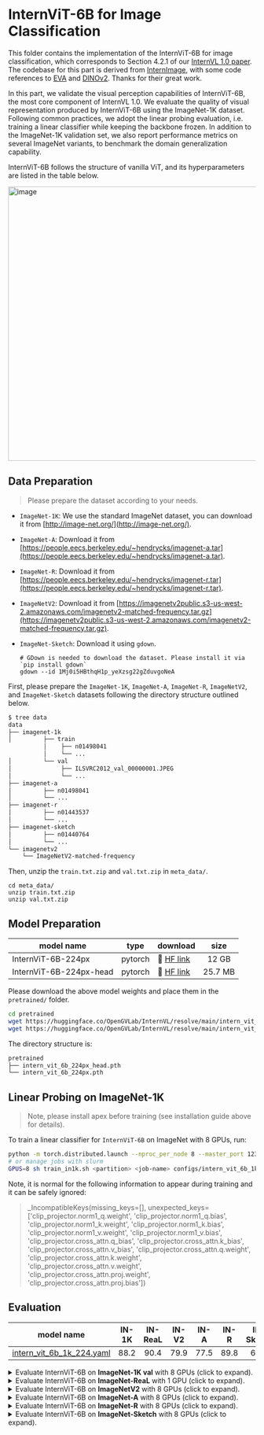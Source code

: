 # InternViT-6B for Image Classification

This folder contains the implementation of the InternViT-6B for image classification, which corresponds to Section 4.2.1 of our [InternVL 1.0 paper](https://arxiv.org/pdf/2312.14238).
The codebase for this part is derived from [InternImage](https://github.com/OpenGVLab/InternImage), with some code references to [EVA](https://github.com/baaivision/EVA/tree/master) and [DINOv2](https://github.com/facebookresearch/dinov2). Thanks for their great work.

In this part, we validate the visual perception capabilities of InternViT-6B, the most core component of InternVL 1.0.
We evaluate the quality of visual representation produced by InternViT-6B using the ImageNet-1K dataset. Following common practices, we adopt the linear probing evaluation, i.e. training a linear classifier while keeping the backbone frozen. In addition to the ImageNet-1K validation set,
we also report performance metrics on several ImageNet variants, to benchmark the domain generalization capability.

InternViT-6B follows the structure of vanilla ViT, and its hyperparameters are listed in the table below.

<img width="558" alt="image" src="https://github.com/OpenGVLab/InternVL/assets/23737120/e6bb0151-ab2f-4436-982f-6c68c5a69bc4">

## Data Preparation

> Please prepare the dataset according to your needs.

- `ImageNet-1K`: We use the standard ImageNet dataset, you can download it from [http://image-net.org/](http://image-net.org/).

- `ImageNet-A`: Download it from [https://people.eecs.berkeley.edu/~hendrycks/imagenet-a.tar](https://people.eecs.berkeley.edu/~hendrycks/imagenet-a.tar).

- `ImageNet-R`: Download it from [https://people.eecs.berkeley.edu/~hendrycks/imagenet-r.tar](https://people.eecs.berkeley.edu/~hendrycks/imagenet-r.tar).

- `ImageNetV2`: Download it from [https://imagenetv2public.s3-us-west-2.amazonaws.com/imagenetv2-matched-frequency.tar.gz](https://imagenetv2public.s3-us-west-2.amazonaws.com/imagenetv2-matched-frequency.tar.gz).

- `ImageNet-Sketch`: Download it using `gdown`.

  ```shell
  # GDown is needed to download the dataset. Please install it via `pip install gdown`
  gdown --id 1Mj0i5HBthqH1p_yeXzsg22gZduvgoNeA
  ```

First, please prepare the `ImageNet-1K`, `ImageNet-A`, `ImageNet-R`, `ImageNetV2`, and `ImageNet-Sketch` datasets following the directory structure outlined below.

```bash
$ tree data
data
├── imagenet-1k
│         ├── train
          │    ├── n01498041
          │    └── ...
│         └── val
│              ├── ILSVRC2012_val_00000001.JPEG
│              └── ...
├── imagenet-a
│         ├── n01498041
│         └── ...
├── imagenet-r
│         ├── n01443537
│         └── ...
├── imagenet-sketch
│         ├── n01440764
│         └── ...
└── imagenetv2
    └── ImageNetV2-matched-frequency
```

Then, unzip the `train.txt.zip` and `val.txt.zip` in `meta_data/`.

```shell
cd meta_data/
unzip train.txt.zip
unzip val.txt.zip
```

## Model Preparation

| model name              | type    | download                                                                                       |  size   |
| ----------------------- | ------- | ---------------------------------------------------------------------------------------------- | :-----: |
| InternViT-6B-224px      | pytorch | 🤗 [HF link](https://huggingface.co/OpenGVLab/InternVL/blob/main/intern_vit_6b_224px.pth)      |  12 GB  |
| InternViT-6B-224px-head | pytorch | 🤗 [HF link](https://huggingface.co/OpenGVLab/InternVL/blob/main/intern_vit_6b_224px_head.pth) | 25.7 MB |

Please download the above model weights and place them in the `pretrained/` folder.

```sh
cd pretrained
wget https://huggingface.co/OpenGVLab/InternVL/resolve/main/intern_vit_6b_224px.pth
wget https://huggingface.co/OpenGVLab/InternVL/resolve/main/intern_vit_6b_224px_head.pth
```

The directory structure is:

```sh
pretrained
├── intern_vit_6b_224px_head.pth
└── intern_vit_6b_224px.pth
```

## Linear Probing on ImageNet-1K

> Note, please install apex before training (see installation guide above for details).

To train a linear classifier for `InternViT-6B` on ImageNet with 8 GPUs, run:

```bash
python -m torch.distributed.launch --nproc_per_node 8 --master_port 12345 main.py --cfg configs/intern_vit_6b_1k_224.yaml
# or manage jobs with slurm
GPUS=8 sh train_in1k.sh <partition> <job-name> configs/intern_vit_6b_1k_224.yaml --launcher slurm
```

Note, it is normal for the following information to appear during training and it can be safely ignored:

> \_IncompatibleKeys(missing_keys=\[\], unexpected_keys=\['clip_projector.norm1_q.weight', 'clip_projector.norm1_q.bias', 'clip_projector.norm1_k.weight', 'clip_projector.norm1_k.bias', 'clip_projector.norm1_v.weight', 'clip_projector.norm1_v.bias', 'clip_projector.cross_attn.q_bias', 'clip_projector.cross_attn.k_bias', 'clip_projector.cross_attn.v_bias', 'clip_projector.cross_attn.q.weight', 'clip_projector.cross_attn.k.weight', 'clip_projector.cross_attn.v.weight', 'clip_projector.cross_attn.proj.weight', 'clip_projector.cross_attn.proj.bias'\])

## Evaluation

| model name                                                                                                                    | IN-1K | IN-ReaL | IN-V2 | IN-A | IN-R | IN-Sketch |                                                                       download                                                                       |
| ----------------------------------------------------------------------------------------------------------------------------- | :---: | :-----: | :---: | :--: | :--: | :-------: | :--------------------------------------------------------------------------------------------------------------------------------------------------: |
| [intern_vit_6b_1k_224.yaml](https://github.com/OpenGVLab/InternVL/blob/main/classification/configs/intern_vit_6b_1k_224.yaml) | 88.2  |  90.4   | 79.9  | 77.5 | 89.8 |   69.1    | [ckpt](https://huggingface.co/OpenGVLab/InternVL/resolve/main/intern_vit_6b_224px_head.pth) \| [log](./work_dirs/intern_vit_6b_1k_224/log_rank0.txt) |

<details>
  <summary>Evaluate InternViT-6B on <b>ImageNet-1K val</b> with 8 GPUs (click to expand).</summary>

```bash
python -m torch.distributed.launch --nproc_per_node 8 --master_port 12345 main.py --eval \
    --cfg configs/intern_vit_6b_1k_224.yaml --resume pretrained/intern_vit_6b_224px_head.pth
# or manage jobs with slurm
GPUS=8 sh train_in1k.sh <partition> <job-name> configs/intern_vit_6b_1k_224.yaml --eval \
    --resume pretrained/intern_vit_6b_224px_head.pth --launcher slurm
```

Expected results:

```
 * Acc@1 88.230 Acc@5 98.474
Accuracy of the network on the 50000 test images: 88.2%
```

</details>

<details>
  <summary>Evaluate InternViT-6B on <b>ImageNet-ReaL</b> with 1 GPU (click to expand).</summary>

**Note: ImageNet-ReaL now only supports single-GPU testing.**

```bash
python -m torch.distributed.launch --nproc_per_node 1 --master_port 12345 main.py --eval \
    --cfg configs/intern_vit_6b_1k_224_test_imagenet_real.yaml --resume pretrained/intern_vit_6b_224px_head.pth
# or manage jobs with slurm
GPUS=1 GPUS_PER_NODE=1 sh train_in1k.sh <partition> <job-name> configs/intern_vit_6b_1k_224_test_imagenet_real.yaml --eval \
    --resume pretrained/intern_vit_6b_224px_head.pth --launcher slurm
```

Expected results:

```
* ReaL Acc@1 90.437 Acc@5 98.567 loss 0.605
ReaL Accuracy of the network on the 50000 test images: 90.4%
```

</details>

<details>
  <summary>Evaluate InternViT-6B on <b>ImageNetV2</b> with 8 GPUs (click to expand).</summary>

```bash
python -m torch.distributed.launch --nproc_per_node 8 --master_port 12345 main.py --eval \
    --cfg configs/intern_vit_6b_1k_224_test_imagenetv2.yaml --resume pretrained/intern_vit_6b_224px_head.pth
# or manage jobs with slurm
GPUS=8 sh train_in1k.sh <partition> <job-name> configs/intern_vit_6b_1k_224_test_imagenetv2.yaml --eval \
    --resume pretrained/intern_vit_6b_224px_head.pth --launcher slurm
```

Expected results:

```
 * Acc@1 79.940 Acc@5 95.340
Accuracy of the network on the 10000 test images: 79.9%
```

</details>

<details>
  <summary>Evaluate InternViT-6B on <b>ImageNet-A</b> with 8 GPUs (click to expand).</summary>

```bash
python -m torch.distributed.launch --nproc_per_node 8 --master_port 12345 main.py --eval \
    --cfg configs/intern_vit_6b_1k_224_test_imagenet_a.yaml --resume pretrained/intern_vit_6b_224px_head.pth
# or manage jobs with slurm
GPUS=8 sh train_in1k.sh <partition> <job-name> configs/intern_vit_6b_1k_224_test_imagenet_a.yaml --eval \
    --resume pretrained/intern_vit_6b_224px_head.pth --launcher slurm
```

Expected results:

```
 * Acc@1 77.479 Acc@5 92.737
Accuracy of the network on the 7500 test images: 77.5%
```

</details>

<details>
  <summary>Evaluate InternViT-6B on <b>ImageNet-R</b> with 8 GPUs (click to expand).</summary>

```bash
python -m torch.distributed.launch --nproc_per_node 8 --master_port 12345 main.py --eval \
    --cfg configs/intern_vit_6b_1k_224_test_imagenet_r.yaml --resume pretrained/intern_vit_6b_224px_head.pth
# or manage jobs with slurm
GPUS=8 sh train_in1k.sh <partition> <job-name> configs/intern_vit_6b_1k_224_test_imagenet_r.yaml --eval \
    --resume pretrained/intern_vit_6b_224px_head.pth --launcher slurm
```

Expected results:

```
 * Acc@1 89.777 Acc@5 97.023
Accuracy of the network on the 30000 test images: 89.8%
```

</details>

<details>
  <summary>Evaluate InternViT-6B on <b>ImageNet-Sketch</b> with 8 GPUs (click to expand).</summary>

```bash
python -m torch.distributed.launch --nproc_per_node 8 --master_port 12345 main.py --eval \
    --cfg configs/intern_vit_6b_1k_224_test_imagenet_sketch.yaml --resume pretrained/intern_vit_6b_224px_head.pth
# or manage jobs with slurm
GPUS=8 sh train_in1k.sh <partition> <job-name> configs/intern_vit_6b_1k_224_test_imagenet_sketch.yaml --eval \
    --resume pretrained/intern_vit_6b_224px_head.pth --launcher slurm
```

Expected results:

```
 * Acc@1 69.117 Acc@5 88.341
Accuracy of the network on the 50889 test images: 69.1%
```

</details>
